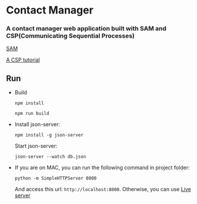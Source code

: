 # Contact Manager
### A contact manager web application built with SAM and CSP(Communicating Sequential Processes)

[SAM](http://sam.js.org)

[A CSP tutorial](http://jlongster.com/Taming-the-Asynchronous-Beast-with-CSP-in-JavaScript)

## Run
- Build

    ```npm install```

    ```npm run build```


- Install json-server:

    ```npm install -g json-server```

  Start json-server:

    ```json-server --watch db.json```

- If you are on MAC, you can run the following command in project folder:

  ```python -m SimpleHTTPServer 8000```

  And access this url: `http://localhost:8000`.
  Otherwise, you can use [Live server](https://www.npmjs.com/package/live-server)